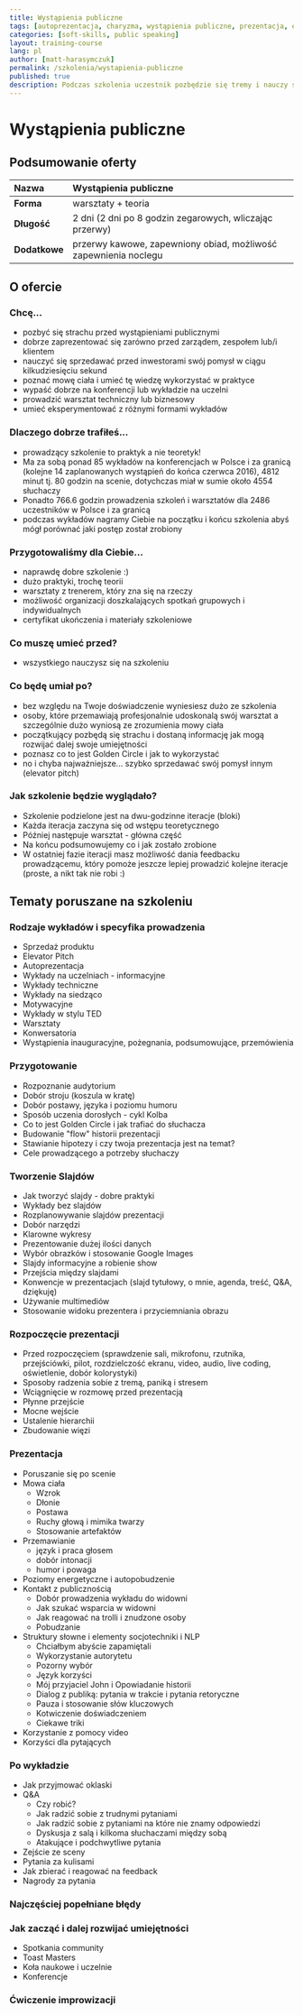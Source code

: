 ```yaml
---
title: Wystąpienia publiczne
tags: [autoprezentacja, charyzma, wystąpienia publiczne, prezentacja, elevator pitch, warsztat]
categories: [soft-skills, public speaking]
layout: training-course
lang: pl
author: [matt-harasymczuk]
permalink: /szkolenia/wystapienia-publiczne
published: true
description: Podczas szkolenia uczestnik pozbędzie się tremy i nauczy się przemawiać publicznie. Bez znaczenia czy twoje wystąpienia są techniczne czy biznesowe zobaczysz różnicę.
---
```


# Wystąpienia publiczne

## Podsumowanie oferty

| Nazwa         | Wystąpienia publiczne                                           |
|:--------------|:----------------------------------------------------------------|
| **Forma**     | warsztaty + teoria                                              |
| **Długość**   | 2 dni (2 dni po 8 godzin zegarowych, wliczając przerwy)         |
| **Dodatkowe** | przerwy kawowe, zapewniony obiad, możliwość zapewnienia noclegu |

## O ofercie

### Chcę...
- pozbyć się strachu przed wystąpieniami publicznymi
- dobrze zaprezentować się zarówno przed zarządem, zespołem lub/i klientem
- nauczyć się sprzedawać przed inwestorami swój pomysł w ciągu kilkudziesięciu sekund
- poznać mowę ciała i umieć tę wiedzę wykorzystać w praktyce
- wypaść dobrze na konferencji lub wykładzie na uczelni
- prowadzić warsztat techniczny lub biznesowy
- umieć eksperymentować z różnymi formami wykładów

### Dlaczego dobrze trafiłeś...
- prowadzący szkolenie to praktyk a nie teoretyk!
- Ma za sobą ponad 85 wykładów na konferencjach w Polsce i za granicą (kolejne 14 zaplanowanych wystąpień do końca czerwca 2016), 4812 minut tj. 80 godzin na scenie, dotychczas miał w sumie około 4554 słuchaczy
- Ponadto 766.6 godzin prowadzenia szkoleń i warsztatów dla 2486 uczestników w Polsce i za granicą
- podczas wykładów nagramy Ciebie na początku i końcu szkolenia abyś mógł porównać jaki postęp został zrobiony

### Przygotowaliśmy dla Ciebie...
- naprawdę dobre szkolenie :)
- dużo praktyki, trochę teorii
- warsztaty z trenerem, który zna się na rzeczy
- możliwość organizacji doszkalających spotkań grupowych i indywidualnych
- certyfikat ukończenia i materiały szkoleniowe

### Co muszę umieć przed?
- wszystkiego nauczysz się na szkoleniu

### Co będę umiał po?
- bez względu na Twoje doświadczenie wyniesiesz dużo ze szkolenia
- osoby, które przemawiają profesjonalnie udoskonalą swój warsztat a szczególnie dużo wyniosą ze zrozumienia mowy ciała
- początkujący pozbędą się strachu i dostaną informację jak mogą rozwijać dalej swoje umiejętności
- poznasz co to jest Golden Circle i jak to wykorzystać
- no i chyba najważniejsze... szybko sprzedawać swój pomysł innym (elevator pitch)

### Jak szkolenie będzie wyglądało?
- Szkolenie podzielone jest na dwu-godzinne iteracje (bloki)
- Każda iteracja zaczyna się od wstępu teoretycznego
- Później następuje warsztat - główna część
- Na końcu podsumowujemy co i jak zostało zrobione
- W ostatniej fazie iteracji masz możliwość dania feedbacku prowadzącemu, który pomoże jeszcze lepiej prowadzić kolejne iteracje (proste, a nikt tak nie robi :)

## Tematy poruszane na szkoleniu

### Rodzaje wykładów i specyfika prowadzenia
- Sprzedaż produktu
- Elevator Pitch
- Autoprezentacja
- Wykłady na uczelniach - informacyjne
- Wykłady techniczne
- Wykłady na siedząco
- Motywacyjne
- Wykłady w stylu TED
- Warsztaty
- Konwersatoria
- Wystąpienia inauguracyjne, pożegnania, podsumowujące, przemówienia

### Przygotowanie
- Rozpoznanie audytorium
- Dobór stroju (koszula w kratę)
- Dobór postawy, języka i poziomu humoru
- Sposób uczenia dorosłych - cykl Kolba
- Co to jest Golden Circle i jak trafiać do słuchacza
- Budowanie "flow" historii prezentacji
- Stawianie hipotezy i czy twoja prezentacja jest na temat?
- Cele prowadzącego a potrzeby słuchaczy

### Tworzenie Slajdów
- Jak tworzyć slajdy - dobre praktyki
- Wykłady bez slajdów
- Rozplanowywanie slajdów prezentacji
- Dobór narzędzi
- Klarowne wykresy
- Prezentowanie dużej ilości danych
- Wybór obrazków i stosowanie Google Images
- Slajdy informacyjne a robienie show
- Przejścia między slajdami
- Konwencje w prezentacjach (slajd tytułowy, o mnie, agenda, treść, Q&A, dziękuję)
- Używanie multimediów
- Stosowanie widoku prezentera i przyciemniania obrazu

### Rozpoczęcie prezentacji
- Przed rozpoczęciem (sprawdzenie sali, mikrofonu, rzutnika, przejściówki, pilot, rozdzielczość ekranu, video, audio, live coding, oświetlenie, dobór kolorystyki)
- Sposoby radzenia sobie z tremą, paniką i stresem
- Wciągnięcie w rozmowę przed prezentacją
- Płynne przejście
- Mocne wejście
- Ustalenie hierarchii
- Zbudowanie więzi

### Prezentacja
- Poruszanie się po scenie
- Mowa ciała
    - Wzrok
    - Dłonie
    - Postawa
    - Ruchy głową i mimika twarzy
    - Stosowanie artefaktów
- Przemawianie
    - język i praca głosem
    - dobór intonacji
    - humor i powaga
- Poziomy energetyczne i autopobudzenie
- Kontakt z publicznością
    - Dobór prowadzenia wykładu do widowni
    - Jak szukać wsparcia w widowni
    - Jak reagować na trolli i znudzone osoby
    - Pobudzanie
- Struktury słowne i elementy socjotechniki i NLP
    - Chciałbym abyście zapamiętali
    - Wykorzystanie autorytetu
    - Pozorny wybór
    - Język korzyści
    - Mój przyjaciel John i Opowiadanie historii
    - Dialog z publiką: pytania w trakcie i pytania retoryczne
    - Pauza i stosowanie słów kluczowych
    - Kotwiczenie doświadczeniem
    - Ciekawe triki
- Korzystanie z pomocy video
- Korzyści dla pytających

### Po wykładzie
- Jak przyjmować oklaski
- Q&A
    - Czy robić?
    - Jak radzić sobie z trudnymi pytaniami
    - Jak radzić sobie z pytaniami na które nie znamy odpowiedzi
    - Dyskusja z salą i kilkoma słuchaczami między sobą
    - Atakujące i podchwytliwe pytania
- Zejście ze sceny
- Pytania za kulisami
- Jak zbierać i reagować na feedback
- Nagrody za pytania

### Najczęściej popełniane błędy

### Jak zacząć i dalej rozwijać umiejętności
- Spotkania community
- Toast Masters
- Koła naukowe i uczelnie
- Konferencje

### Ćwiczenie improwizacji
